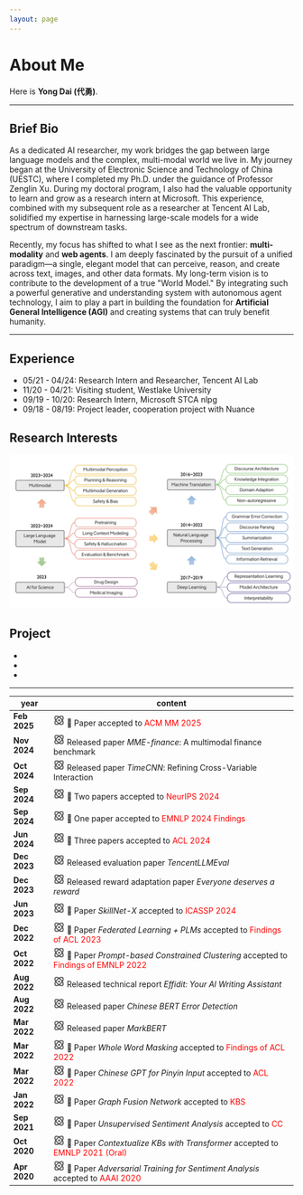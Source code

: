 ```yaml
---
layout: page
---
```


# About Me

Here is **Yong Dai (代勇)**.<br>

---

## Brief Bio
As a dedicated AI researcher, my work bridges the gap between large language models and the complex, multi-modal world we live in. My journey began at the University of Electronic Science and Technology of China (UESTC), where I completed my Ph.D. under the guidance of Professor Zenglin Xu. During my doctoral program, I also had the valuable opportunity to learn and grow as a research intern at Microsoft. This experience, combined with my subsequent role as a researcher at Tencent AI Lab, solidified my expertise in harnessing large-scale models for a wide spectrum of downstream tasks.

Recently, my focus has shifted to what I see as the next frontier: **multi-modality** and **web agents**. I am deeply fascinated by the pursuit of a unified paradigm—a single, elegant model that can perceive, reason, and create across text, images, and other data formats. My long-term vision is to contribute to the development of a true "World Model." By integrating such a powerful generative and understanding system with autonomous agent technology, I aim to play a part in building the foundation for **Artificial General Intelligence (AGI)** and creating systems that can truly benefit humanity.

---

## Experience

- 05/21 - 04/24: Research Intern and Researcher, Tencent AI Lab
- 11/20 - 04/21: Visiting student, Westlake University
- 09/19 - 10/20: Research Intern, Microsoft STCA nlpg
- 09/18 - 08/19: Project leader, cooperation project with Nuance

## Research Interests

<img src="images/interest.jpg" alt="Research Interests" width="600"/>

## Project

- 
- 
- 

---

| year | content |
|------|---------|
| **Feb 2025** | <img src="images/news.png" width="20"/> 🎉 Paper accepted to <span style="color:red">ACM MM 2025</span> |
| **Nov 2024** | <img src="images/news.png" width="20"/> Released paper *MME-finance*: A multimodal finance benchmark |
| **Oct 2024** | <img src="images/news.png" width="20"/> Released paper *TimeCNN*: Refining Cross-Variable Interaction |
| **Sep 2024** | <img src="images/news.png" width="20"/> 🎉 Two papers accepted to <span style="color:red">NeurIPS 2024</span> |
| **Sep 2024** | <img src="images/news.png" width="20"/> 🎉 One paper accepted to <span style="color:red">EMNLP 2024 Findings</span> |
| **Jun 2024** | <img src="images/news.png" width="20"/> 🎉 Three papers accepted to <span style="color:red">ACL 2024</span> |
| **Dec 2023** | <img src="images/news.png" width="20"/> Released evaluation paper *TencentLLMEval* |
| **Dec 2023** | <img src="images/news.png" width="20"/> Released reward adaptation paper *Everyone deserves a reward* |
| **Jun 2023** | <img src="images/news.png" width="20"/> 🎉 Paper *SkillNet-X* accepted to <span style="color:red">ICASSP 2024</span> |
| **Dec 2022** | <img src="images/news.png" width="20"/> 🎉 Paper *Federated Learning + PLMs* accepted to <span style="color:red">Findings of ACL 2023</span> |
| **Oct 2022** | <img src="images/news.png" width="20"/> 🎉 Paper *Prompt-based Constrained Clustering* accepted to <span style="color:red">Findings of EMNLP 2022</span> |
| **Aug 2022** | <img src="images/news.png" width="20"/> Released technical report *Effidit: Your AI Writing Assistant* |
| **Aug 2022** | <img src="images/news.png" width="20"/> Released paper *Chinese BERT Error Detection* |
| **Mar 2022** | <img src="images/news.png" width="20"/> Released paper *MarkBERT* |
| **Mar 2022** | <img src="images/news.png" width="20"/> 🎉 Paper *Whole Word Masking* accepted to <span style="color:red">Findings of ACL 2022</span> |
| **Mar 2022** | <img src="images/news.png" width="20"/> 🎉 Paper *Chinese GPT for Pinyin Input* accepted to <span style="color:red">ACL 2022</span> |
| **Jan 2022** | <img src="images/news.png" width="20"/> 🎉 Paper *Graph Fusion Network* accepted to <span style="color:red">KBS</span> |
| **Sep 2021** | <img src="images/news.png" width="20"/> 🎉 Paper *Unsupervised Sentiment Analysis* accepted to <span style="color:red">CC</span> |
| **Oct 2020** | <img src="images/news.png" width="20"/> 🎉 Paper *Contextualize KBs with Transformer* accepted to <span style="color:red">EMNLP 2021 (Oral)</span> |
| **Apr 2020** | <img src="images/news.png" width="20"/> 🎉 Paper *Adversarial Training for Sentiment Analysis* accepted to <span style="color:red">AAAI 2020</span> |


